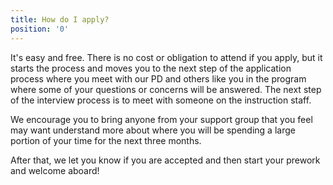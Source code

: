 ```yaml
---
title: How do I apply?
position: '0'
---
```

It's easy and free. There is no cost or obligation to attend if you apply, but it starts the process and moves you to the next step of the application process where you meet with our PD and others like you in the program where some of your questions or concerns will be answered. The next step of the interview process is to meet with someone on the instruction staff.

We encourage you to bring anyone from your support group that you feel may want understand more about where you will be spending a large portion of your time for the next three months.

After that, we let you know if you are accepted and then start your prework and welcome aboard!
